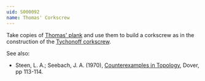 ```yaml
---
uid: S000092
name: Thomas' Corkscrew
---
```

Take copies of [Thomas' plank](/brubeck/spaces/thomas-plank/) and use them to build a corkscrew as in the construction of the [Tychonoff corkscrew](/brubeck/spaces/tychonoff-corkscrew/).

See also:

* Steen, L. A.; Seebach, J. A. (1970), [Counterexamples in Topology](http://books.google.com/books/about/Counterexamples_in_Topology.html?id=DkEuGkOtSrUC), Dover, pp 113-114.

